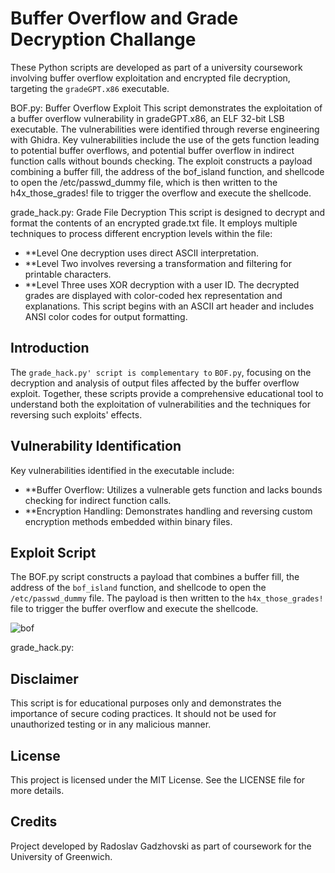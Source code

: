
# Buffer Overflow and Grade Decryption Challange

These Python scripts are developed as part of a university coursework involving buffer overflow exploitation and encrypted file decryption, targeting the `gradeGPT.x86` executable.

BOF.py: Buffer Overflow Exploit
This script demonstrates the exploitation of a buffer overflow vulnerability in gradeGPT.x86, an ELF 32-bit LSB executable. The vulnerabilities were identified through reverse engineering with Ghidra. Key vulnerabilities include the use of the gets function leading to potential buffer overflows, and potential buffer overflow in indirect function calls without bounds checking. The exploit constructs a payload combining a buffer fill, the address of the bof_island function, and shellcode to open the /etc/passwd_dummy file, which is then written to the h4x_those_grades! file to trigger the overflow and execute the shellcode.

grade_hack.py: Grade File Decryption
This script is designed to decrypt and format the contents of an encrypted grade.txt file. It employs multiple techniques to process different encryption levels within the file:

- **Level One decryption uses direct ASCII interpretation.
- **Level Two involves reversing a transformation and filtering for printable characters.
- **Level Three uses XOR decryption with a user ID.
The decrypted grades are displayed with color-coded hex representation and explanations. This script begins with an ASCII art header and includes ANSI color codes for output formatting.

## Introduction

The `grade_hack.py' script is complementary to` `BOF.py`, focusing on the decryption and analysis of output files affected by the buffer overflow exploit. Together, these scripts provide a comprehensive educational tool to understand both the exploitation of vulnerabilities and the techniques for reversing such exploits' effects.

## Vulnerability Identification

Key vulnerabilities identified in the executable include:

- **Buffer Overflow: Utilizes a vulnerable gets function and lacks bounds checking for indirect function calls.
- **Encryption Handling: Demonstrates handling and reversing custom encryption methods embedded within binary files.

## Exploit Script

The BOF.py script constructs a payload that combines a buffer fill, the address of the `bof_island` function, and shellcode to open the `/etc/passwd_dummy` file. The payload is then written to the `h4x_those_grades!` file to trigger the buffer overflow and execute the shellcode.

![bof](https://github.com/Gadzhovski/BufferOverflowExample/assets/93713208/96844144-fa86-4329-9f43-e0012d9448a0)

grade_hack.py:


## Disclaimer

This script is for educational purposes only and demonstrates the importance of secure coding practices. It should not be used for unauthorized testing or in any malicious manner.

## License

This project is licensed under the MIT License. See the LICENSE file for more details.

## Credits

Project developed by Radoslav Gadzhovski as part of coursework for the University of Greenwich.
